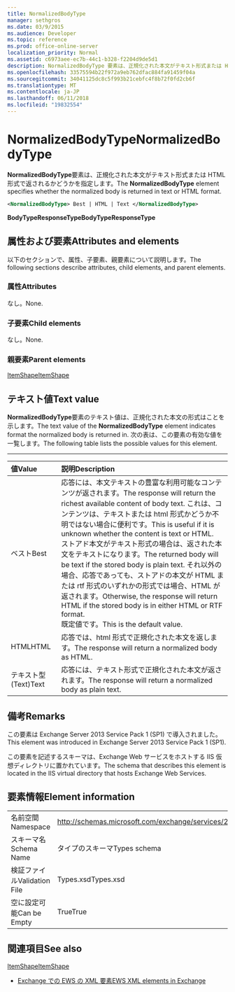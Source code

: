 ```yaml
---
title: NormalizedBodyType
manager: sethgros
ms.date: 03/9/2015
ms.audience: Developer
ms.topic: reference
ms.prod: office-online-server
localization_priority: Normal
ms.assetid: c6973aee-ec7b-44c1-b328-f2204d9de5d1
description: NormalizedBodyType 要素は、正規化された本文がテキスト形式または HTML 形式で返されるかどうかを指定します。
ms.openlocfilehash: 33575594b22f972a9eb762dfac884fa91459f04a
ms.sourcegitcommit: 34041125dc8c5f993b21cebfc4f8b72f0fd2cb6f
ms.translationtype: MT
ms.contentlocale: ja-JP
ms.lasthandoff: 06/11/2018
ms.locfileid: "19832554"
---
```

# <a name="normalizedbodytype"></a><span data-ttu-id="b7e33-103">NormalizedBodyType</span><span class="sxs-lookup"><span data-stu-id="b7e33-103">NormalizedBodyType</span></span>

<span data-ttu-id="b7e33-104">**NormalizedBodyType**要素は、正規化された本文がテキスト形式または HTML 形式で返されるかどうかを指定します。</span><span class="sxs-lookup"><span data-stu-id="b7e33-104">The **NormalizedBodyType** element specifies whether the normalized body is returned in text or HTML format.</span></span> 
  
```XML
<NormalizedBodyType> Best | HTML | Text </NormalizedBodyType>
```

 <span data-ttu-id="b7e33-105">**BodyTypeResponseType**</span><span class="sxs-lookup"><span data-stu-id="b7e33-105">**BodyTypeResponseType**</span></span>
## <a name="attributes-and-elements"></a><span data-ttu-id="b7e33-106">属性および要素</span><span class="sxs-lookup"><span data-stu-id="b7e33-106">Attributes and elements</span></span>

<span data-ttu-id="b7e33-107">以下のセクションで、属性、子要素、親要素について説明します。</span><span class="sxs-lookup"><span data-stu-id="b7e33-107">The following sections describe attributes, child elements, and parent elements.</span></span>
  
### <a name="attributes"></a><span data-ttu-id="b7e33-108">属性</span><span class="sxs-lookup"><span data-stu-id="b7e33-108">Attributes</span></span>

<span data-ttu-id="b7e33-109">なし。</span><span class="sxs-lookup"><span data-stu-id="b7e33-109">None.</span></span>
  
### <a name="child-elements"></a><span data-ttu-id="b7e33-110">子要素</span><span class="sxs-lookup"><span data-stu-id="b7e33-110">Child elements</span></span>

<span data-ttu-id="b7e33-111">なし。</span><span class="sxs-lookup"><span data-stu-id="b7e33-111">None.</span></span>
  
### <a name="parent-elements"></a><span data-ttu-id="b7e33-112">親要素</span><span class="sxs-lookup"><span data-stu-id="b7e33-112">Parent elements</span></span>

[<span data-ttu-id="b7e33-113">ItemShape</span><span class="sxs-lookup"><span data-stu-id="b7e33-113">ItemShape</span></span>](itemshape.md)
  
## <a name="text-value"></a><span data-ttu-id="b7e33-114">テキスト値</span><span class="sxs-lookup"><span data-stu-id="b7e33-114">Text value</span></span>

<span data-ttu-id="b7e33-115">**NormalizedBodyType**要素のテキスト値は、正規化された本文の形式はことを示します。</span><span class="sxs-lookup"><span data-stu-id="b7e33-115">The text value of the **NormalizedBodyType** element indicates format the normalized body is returned in.</span></span> <span data-ttu-id="b7e33-116">次の表は、この要素の有効な値を一覧します。</span><span class="sxs-lookup"><span data-stu-id="b7e33-116">The following table lists the possible values for this element.</span></span> 
  
****

|<span data-ttu-id="b7e33-117">**値**</span><span class="sxs-lookup"><span data-stu-id="b7e33-117">**Value**</span></span>|<span data-ttu-id="b7e33-118">**説明**</span><span class="sxs-lookup"><span data-stu-id="b7e33-118">**Description**</span></span>|
|:-----|:-----|
|<span data-ttu-id="b7e33-119">ベスト</span><span class="sxs-lookup"><span data-stu-id="b7e33-119">Best</span></span>  <br/> |<span data-ttu-id="b7e33-120">応答には、本文テキストの豊富な利用可能なコンテンツが返されます。</span><span class="sxs-lookup"><span data-stu-id="b7e33-120">The response will return the richest available content of body text.</span></span> <span data-ttu-id="b7e33-121">これは、コンテンツは、テキストまたは html 形式かどうか不明ではない場合に便利です。</span><span class="sxs-lookup"><span data-stu-id="b7e33-121">This is useful if it is unknown whether the content is text or HTML.</span></span>  <br/> <span data-ttu-id="b7e33-122">ストアド本文がテキスト形式の場合は、返された本文をテキストになります。</span><span class="sxs-lookup"><span data-stu-id="b7e33-122">The returned body will be text if the stored body is plain text.</span></span> <span data-ttu-id="b7e33-123">それ以外の場合、応答であっても、ストアドの本文が HTML または rtf 形式のいずれかの形式では場合、HTML が返されます。</span><span class="sxs-lookup"><span data-stu-id="b7e33-123">Otherwise, the response will return HTML if the stored body is in either HTML or RTF format.</span></span>  <br/> <span data-ttu-id="b7e33-124">既定値です。</span><span class="sxs-lookup"><span data-stu-id="b7e33-124">This is the default value.</span></span>  <br/> |
|<span data-ttu-id="b7e33-125">HTML</span><span class="sxs-lookup"><span data-stu-id="b7e33-125">HTML</span></span>  <br/> |<span data-ttu-id="b7e33-126">応答では、html 形式で正規化された本文を返します。</span><span class="sxs-lookup"><span data-stu-id="b7e33-126">The response will return a normalized body as HTML.</span></span>  <br/> |
|<span data-ttu-id="b7e33-127">テキスト型 (Text)</span><span class="sxs-lookup"><span data-stu-id="b7e33-127">Text</span></span>  <br/> |<span data-ttu-id="b7e33-128">応答には、テキスト形式で正規化された本文が返されます。</span><span class="sxs-lookup"><span data-stu-id="b7e33-128">The response will return a normalized body as plain text.</span></span>  <br/> |
   
## <a name="remarks"></a><span data-ttu-id="b7e33-129">備考</span><span class="sxs-lookup"><span data-stu-id="b7e33-129">Remarks</span></span>

<span data-ttu-id="b7e33-130">この要素は Exchange Server 2013 Service Pack 1 (SP1) で導入されました。</span><span class="sxs-lookup"><span data-stu-id="b7e33-130">This element was introduced in Exchange Server 2013 Service Pack 1 (SP1).</span></span>
  
<span data-ttu-id="b7e33-131">この要素を記述するスキーマは、Exchange Web サービスをホストする IIS 仮想ディレクトリに置かれています。</span><span class="sxs-lookup"><span data-stu-id="b7e33-131">The schema that describes this element is located in the IIS virtual directory that hosts Exchange Web Services.</span></span>
  
## <a name="element-information"></a><span data-ttu-id="b7e33-132">要素情報</span><span class="sxs-lookup"><span data-stu-id="b7e33-132">Element information</span></span>

|||
|:-----|:-----|
|<span data-ttu-id="b7e33-133">名前空間</span><span class="sxs-lookup"><span data-stu-id="b7e33-133">Namespace</span></span>  <br/> |http://schemas.microsoft.com/exchange/services/2006/types  <br/> |
|<span data-ttu-id="b7e33-134">スキーマ名</span><span class="sxs-lookup"><span data-stu-id="b7e33-134">Schema Name</span></span>  <br/> |<span data-ttu-id="b7e33-135">タイプのスキーマ</span><span class="sxs-lookup"><span data-stu-id="b7e33-135">Types schema</span></span>  <br/> |
|<span data-ttu-id="b7e33-136">検証ファイル</span><span class="sxs-lookup"><span data-stu-id="b7e33-136">Validation File</span></span>  <br/> |<span data-ttu-id="b7e33-137">Types.xsd</span><span class="sxs-lookup"><span data-stu-id="b7e33-137">Types.xsd</span></span>  <br/> |
|<span data-ttu-id="b7e33-138">空に設定可能</span><span class="sxs-lookup"><span data-stu-id="b7e33-138">Can be Empty</span></span>  <br/> |<span data-ttu-id="b7e33-139">True</span><span class="sxs-lookup"><span data-stu-id="b7e33-139">True</span></span>  <br/> |
   
## <a name="see-also"></a><span data-ttu-id="b7e33-140">関連項目</span><span class="sxs-lookup"><span data-stu-id="b7e33-140">See also</span></span>



[<span data-ttu-id="b7e33-141">ItemShape</span><span class="sxs-lookup"><span data-stu-id="b7e33-141">ItemShape</span></span>](itemshape.md)


- [<span data-ttu-id="b7e33-142">Exchange での EWS の XML 要素</span><span class="sxs-lookup"><span data-stu-id="b7e33-142">EWS XML elements in Exchange</span></span>](ews-xml-elements-in-exchange.md)

